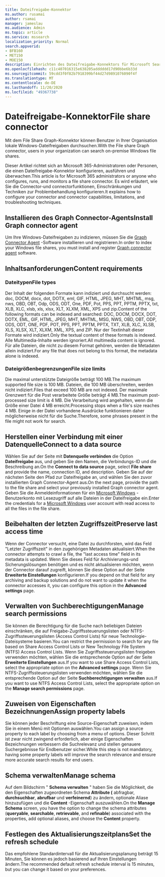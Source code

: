 ```yaml
---
title: Dateifreigabe-Konnektor
ms.author: rusamai
author: rsamai
manager: jameslau
ms.audience: Admin
ms.topic: article
ms.service: mssearch
localization_priority: Normal
search.appverid:
- BFB160
- MET150
- MOE150
description: Einrichten des Dateifreigabe-Konnektors für Microsoft Search
ms.openlocfilehash: c11c407016315e638205adddddd17d90bbe6b33d
ms.sourcegitcommit: 59cdd3f0f82b7918399bf44d27d9891076090f4f
ms.translationtype: MT
ms.contentlocale: de-DE
ms.lasthandoff: 11/20/2020
ms.locfileid: "49367738"
---
```

# <a name="file-share-connector"></a><span data-ttu-id="5d57e-103">Dateifreigabe-Konnektor</span><span class="sxs-lookup"><span data-stu-id="5d57e-103">File share connector</span></span>

<span data-ttu-id="5d57e-104">Mit dem File Share Graph-Konnektor können Benutzer in Ihrer Organisation lokale Windows-Dateifreigaben durchsuchen.</span><span class="sxs-lookup"><span data-stu-id="5d57e-104">With the File share Graph connector, users in your organization can search on-premise Windows file shares.</span></span>

<span data-ttu-id="5d57e-105">Dieser Artikel richtet sich an Microsoft 365-Administratoren oder Personen, die einen Dateifreigabe-Konnektor konfigurieren, ausführen und überwachen.</span><span class="sxs-lookup"><span data-stu-id="5d57e-105">This article is for Microsoft 365 administrators or anyone who configures, runs, and monitors a file share connector.</span></span> <span data-ttu-id="5d57e-106">Es wird erläutert, wie Sie die Connector-und connectorfunktionen, Einschränkungen und Techniken zur Problembehandlung konfigurieren.</span><span class="sxs-lookup"><span data-stu-id="5d57e-106">It explains how to configure your connector and connector capabilities, limitations, and troubleshooting techniques.</span></span>

## <a name="install-graph-connector-agent"></a><span data-ttu-id="5d57e-107">Installieren des Graph Connector-Agents</span><span class="sxs-lookup"><span data-stu-id="5d57e-107">Install Graph connector agent</span></span>

<span data-ttu-id="5d57e-108">Um Ihre Windows-Dateifreigaben zu indizieren, müssen Sie die [Graph Connector Agent](on-prem-agent.md) -Software installieren und registrieren.</span><span class="sxs-lookup"><span data-stu-id="5d57e-108">In order to index your Windows file shares, you must install and register [Graph connector agent](on-prem-agent.md) software.</span></span>

## <a name="content-requirements"></a><span data-ttu-id="5d57e-109">Inhaltsanforderungen</span><span class="sxs-lookup"><span data-stu-id="5d57e-109">Content requirements</span></span>

### <a name="file-types"></a><span data-ttu-id="5d57e-110">Dateitypen</span><span class="sxs-lookup"><span data-stu-id="5d57e-110">File types</span></span>

<span data-ttu-id="5d57e-111">Der Inhalt der folgenden Formate kann indiziert und durchsucht werden: doc, DOCM, docx, dot, DOTX, eml, GIF, HTML, JPEG, MHT, MHTML, msg, nws, OBD, OBT, Odp, ODS, ODT, One, PDF, Pot, PPS, PPT, PPTM, PPTX, txt, XLB, XLC, xlsb, xls, xlsx, XLT, XLXM, XML, XPS und zip.</span><span class="sxs-lookup"><span data-stu-id="5d57e-111">Content of the following formats can be indexed and searched: DOC, DOCM, DOCX, DOT, DOTX, EML, GIF, HTML, JPEG, MHT, MHTML, MSG, NWS, OBD, OBT, ODP, ODS, ODT, ONE, PDF, POT, PPS, PPT, PPTM, PPTX, TXT, XLB, XLC, XLSB, XLS, XLSX, XLT, XLXM, XML, XPS, and ZIP.</span></span> <span data-ttu-id="5d57e-112">Nur der Textinhalt dieser Formate wird indiziert.</span><span class="sxs-lookup"><span data-stu-id="5d57e-112">Only the textual content of these formats is indexed.</span></span> <span data-ttu-id="5d57e-113">Alle Multimedia-Inhalte werden ignoriert.</span><span class="sxs-lookup"><span data-stu-id="5d57e-113">All multimedia content is ignored.</span></span> <span data-ttu-id="5d57e-114">Für alle Dateien, die nicht zu diesem Format gehören, werden die Metadaten allein indiziert.</span><span class="sxs-lookup"><span data-stu-id="5d57e-114">For any file that does not belong to this format, the metadata alone is indexed.</span></span>

### <a name="file-size-limits"></a><span data-ttu-id="5d57e-115">Dateigrößenbegrenzungen</span><span class="sxs-lookup"><span data-stu-id="5d57e-115">File size limits</span></span>

<span data-ttu-id="5d57e-116">Die maximal unterstützte Dateigröße beträgt 100 MB.</span><span class="sxs-lookup"><span data-stu-id="5d57e-116">The maximum supported file size is 100 MB.</span></span> <span data-ttu-id="5d57e-117">Dateien, die 100 MB überschreiten, werden nicht indiziert.</span><span class="sxs-lookup"><span data-stu-id="5d57e-117">Files that exceed 100 MB are not indexed.</span></span> <span data-ttu-id="5d57e-118">Der maximale Grenzwert für die Post verarbeitete Größe beträgt 4 MB.</span><span class="sxs-lookup"><span data-stu-id="5d57e-118">The maximum post-processed size limit is 4 MB.</span></span> <span data-ttu-id="5d57e-119">Die Verarbeitung wird angehalten, wenn die Größe einer Datei 4 MB erreicht.</span><span class="sxs-lookup"><span data-stu-id="5d57e-119">Processing stops when a file's size reaches 4 MB.</span></span> <span data-ttu-id="5d57e-120">Einige in der Datei vorhandene Ausdrücke funktionieren daher möglicherweise nicht für die Suche.</span><span class="sxs-lookup"><span data-stu-id="5d57e-120">Therefore, some phrases present in the file might not work for search.</span></span>

## <a name="connect-to-a-data-source"></a><span data-ttu-id="5d57e-121">Herstellen einer Verbindung mit einer Datenquelle</span><span class="sxs-lookup"><span data-stu-id="5d57e-121">Connect to a data source</span></span>

<span data-ttu-id="5d57e-122">Wählen Sie auf der Seite mit **Datenquelle verbinden** die Option **Dateifreigabe** aus, und geben Sie den Namen, die Verbindungs-ID und die Beschreibung an.</span><span class="sxs-lookup"><span data-stu-id="5d57e-122">On the **Connect to data source** page, select **File share** and provide the name, connection ID, and description.</span></span> <span data-ttu-id="5d57e-123">Geben Sie auf der nächsten Seite den Pfad zur Dateifreigabe an, und wählen Sie den zuvor installierten Graph Connector-Agent aus.</span><span class="sxs-lookup"><span data-stu-id="5d57e-123">On the next page, provide the path to the file share and select your previously installed Graph connector agent.</span></span> <span data-ttu-id="5d57e-124">Geben Sie die Anmeldeinformationen für ein [Microsoft Windows](https://microsoft.com/windows) -Benutzerkonto mit Lesezugriff auf alle Dateien in der Dateifreigabe ein.</span><span class="sxs-lookup"><span data-stu-id="5d57e-124">Enter the credentials for a [Microsoft Windows](https://microsoft.com/windows) user account with read access to all the files in the file share.</span></span>

## <a name="preserve-last-access-time"></a><span data-ttu-id="5d57e-125">Beibehalten der letzten Zugriffszeit</span><span class="sxs-lookup"><span data-stu-id="5d57e-125">Preserve last access time</span></span>

<span data-ttu-id="5d57e-126">Wenn der Connector versucht, eine Datei zu durchforsten, wird das Feld "Letzter Zugriffszeit" in den zugehörigen Metadaten aktualisiert.</span><span class="sxs-lookup"><span data-stu-id="5d57e-126">When the connector attempts to crawl a file, the "last access time" field in its metadata is updated.</span></span> <span data-ttu-id="5d57e-127">Wenn Sie dieses Feld für Archivierungs-und Sicherungslösungen benötigen und es nicht aktualisieren möchten, wenn der Connector darauf zugreift, können Sie diese Option auf der Seite **Erweiterte Einstellungen** konfigurieren.</span><span class="sxs-lookup"><span data-stu-id="5d57e-127">If you depend on that field for any archiving and backup solutions and do not want to update it when the connector accesses it, you can configure this option in the **Advanced settings** page.</span></span>

## <a name="manage-search-permissions"></a><span data-ttu-id="5d57e-128">Verwalten von Suchberechtigungen</span><span class="sxs-lookup"><span data-stu-id="5d57e-128">Manage search permissions</span></span>

<span data-ttu-id="5d57e-129">Sie können die Berechtigung für die Suche nach beliebigen Dateien einschränken, die auf Freigabe-Zugriffssteuerungslisten oder NTFS-Zugriffssteuerungslisten (Access Control Lists) für neue Technologie-Dateisysteme basieren.</span><span class="sxs-lookup"><span data-stu-id="5d57e-129">You can restrict the permission to search for any file based on Share Access Control Lists or New Technology File System (NTFS) Access Control Lists.</span></span> <span data-ttu-id="5d57e-130">Wenn Sie Zugriffssteuerungslisten freigeben verwenden möchten, wählen Sie die entsprechende Option auf der Seite **Erweiterte Einstellungen** aus.</span><span class="sxs-lookup"><span data-stu-id="5d57e-130">If you want to use Share Access Control Lists, select the appropriate option on the **Advanced settings** page.</span></span> <span data-ttu-id="5d57e-131">Wenn Sie NTFS-Zugriffssteuerungslisten verwenden möchten, wählen Sie die entsprechende Option auf der Seite **Suchberechtigungen verwalten** aus.</span><span class="sxs-lookup"><span data-stu-id="5d57e-131">If you want to use NTFS Access Control Lists, select the appropriate option on the **Manage search permissions** page.</span></span>

## <a name="assign-property-labels"></a><span data-ttu-id="5d57e-132">Zuweisen von Eigenschaften Bezeichnungen</span><span class="sxs-lookup"><span data-stu-id="5d57e-132">Assign property labels</span></span>

<span data-ttu-id="5d57e-133">Sie können jeder Beschriftung eine Source-Eigenschaft zuweisen, indem Sie in einem Menü mit Optionen auswählen.</span><span class="sxs-lookup"><span data-stu-id="5d57e-133">You can assign a source property to each label by choosing from a menu of options.</span></span> <span data-ttu-id="5d57e-134">Dieser Schritt ist zwar nicht zwingend erforderlich, aber einige Eigenschaften Bezeichnungen verbessern die Suchrelevanz und stellen genauere Suchergebnisse für Endbenutzer sicher.</span><span class="sxs-lookup"><span data-stu-id="5d57e-134">While this step is not mandatory, having some property labels will improve the search relevance and ensure more accurate search results for end users.</span></span>

## <a name="manage-schema"></a><span data-ttu-id="5d57e-135">Schema verwalten</span><span class="sxs-lookup"><span data-stu-id="5d57e-135">Manage schema</span></span>

<span data-ttu-id="5d57e-136">Auf dem Bildschirm " **Schema verwalten** " haben Sie die Möglichkeit, die den Eigenschaften zugeordneten Schema **Attribute (** abfragbar, **durchsuchbar**, **abrufbar** und **verfeinernd**) zu ändern, optionale Aliase hinzuzufügen und die **Content** -Eigenschaft auszuwählen.</span><span class="sxs-lookup"><span data-stu-id="5d57e-136">On the **Manage Schema** screen, you have the option to change the schema attributes (**queryable**, **searchable**, **retrievable**, and **refinable**) associated with the properties, add optional aliases, and choose the **Content** property.</span></span>

## <a name="set-the-refresh-schedule"></a><span data-ttu-id="5d57e-137">Festlegen des Aktualisierungszeitplans</span><span class="sxs-lookup"><span data-stu-id="5d57e-137">Set the refresh schedule</span></span>

<span data-ttu-id="5d57e-138">Das empfohlene Standardintervall für die Aktualisierungsplanung beträgt 15 Minuten, Sie können es jedoch basierend auf Ihren Einstellungen ändern.</span><span class="sxs-lookup"><span data-stu-id="5d57e-138">The recommended default refresh schedule interval is 15 minutes, but you can change it based on your preferences.</span></span>
